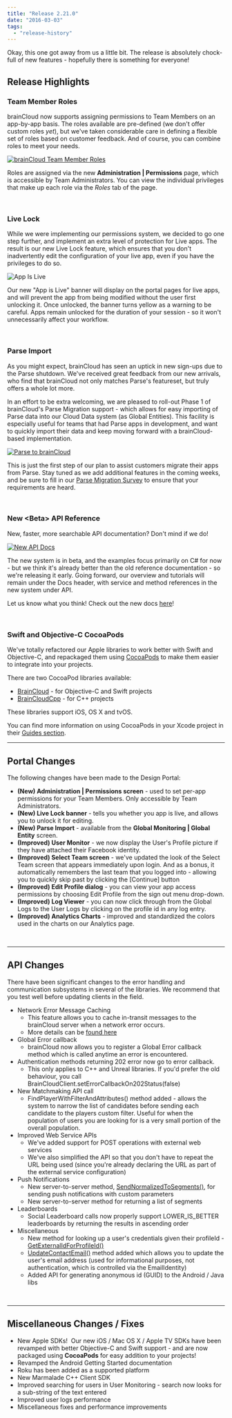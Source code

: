 ```yaml
---
title: "Release 2.21.0"
date: "2016-03-03"
tags: 
  - "release-history"
---
```


Okay, this one got away from us a little bit. The release is absolutely chock-full of new features - hopefully there is something for everyone!

## Release Highlights

### Team Member Roles

brainCloud now supports assigning permissions to Team Members on an app-by-app basis. The roles available are pre-defined (we don't offer custom roles _yet_), but we've taken considerable care in defining a flexible set of roles based on customer feedback. And of course, you can combine roles to meet your needs.

[![brainCloud Team Member Roles](images/Roles_png.png)](images/Roles_png.png)

Roles are assigned via the new **Administration | Permissions** page, which is accessible by Team Administrators. You can view the individual privileges that make up each role via the _Roles_ tab of the page.

 

### Live Lock

While we were implementing our permissions system, we decided to go one step further, and implement an extra level of protection for Live apps. The result is our new Live Lock feature, which ensures that you don't inadvertently edit the configuration of your live app, even if you have the privileges to do so.

![App Is Live](images/AppIsLive.png)

Our new "App is Live" banner will display on the portal pages for live apps, and will prevent the app from being modified without the user first unlocking it. Once unlocked, the banner turns yellow as a warning to be careful. Apps remain unlocked for the duration of your session - so it won't unnecessarily affect your workflow.

 

### Parse Import

As you might expect, brainCloud has seen an uptick in new sign-ups due to the Parse shutdown. We've received great feedback from our new arrivals, who find that brainCloud not only matches Parse's featureset, but truly offers a whole lot more.

In an effort to be extra welcoming, we are pleased to roll-out Phase 1 of brainCloud's Parse Migration support - which allows for easy importing of Parse data into our Cloud Data system (as Global Entities). This facility is especially useful for teams that had Parse apps in development, and want to quickly import their data and keep moving forward with a brainCloud-based implementation.

[![Parse to brainCloud](images/BC_TwitterBanner_1500x500_Parsetobc_02-1024x341.png)](images/BC_TwitterBanner_1500x500_Parsetobc_02.png)

This is just the first step of our plan to assist customers migrate their apps from Parse. Stay tuned as we add additional features in the coming weeks, and be sure to fill in our [Parse Migration Survey](https://www.surveymonkey.com/r/W93BKYC) to ensure that your requirements are heard.

 

### New <Beta\> API Reference

New, faster, more searchable API documentation? Don't mind if we do!

[![New API Docs](images/BAN_New-API_03.png)](/learn/apiref)

The new system is in beta, and the examples focus primarily on C# for now - but we think it's already better than the old reference documentation - so we're releasing it early. Going forward, our overview and tutorials will remain under the Docs header, with service and method references in the new system under API.

Let us know what you think! Check out the new docs [here](/api/)!

 

### Swift and Objective-C CocoaPods

We've totally refactored our Apple libraries to work better with Swift and Objective-C, and repackaged them using [CocoaPods](https://cocoapods.org) to make them easier to integrate into your projects.

There are two CocoaPod libraries available:

- [BrainCloud](https://cocoapods.org/pods/BrainCloud) - for Objective-C and Swift projects
- [BrainCloudCpp](https://cocoapods.org/pods/BrainCloudCpp) - for C++ projects

These libraries support iOS, OS X and tvOS.

You can find more information on using CocoaPods in your Xcode project in their [Guides section](https://guides.cocoapods.org/).

* * *

## Portal Changes

The following changes have been made to the Design Portal:

- **(New) Administration | Permissions screen** - used to set per-app permissions for your Team Members. Only accessible by Team Administrators.
- **(New) Live Lock banner** - tells you whether you app is live, and allows you to unlock it for editing.
- **(New) Parse Import** - available from the **Global Monitoring | Global Entity** screen.
- **(Improved) User Monitor** - we now display the User's Profile picture if they have attached their Facebook identity.
- **(Improved) Select Team screen** - we've updated the look of the Select Team screen that appears immediately upon login. And as a bonus, it automatically remembers the last team that you logged into - allowing you to quickly skip past by clicking the \[Continue\] button
- **(Improved) Edit Profile dialog** - you can view your app access permissions by choosing Edit Profile from the sign out menu drop-down.
- **(Improved) Log Viewer** - you can now click through from the Global Logs to the User Logs by clicking on the profile id in any log entry.
- **(Improved) Analytics Charts** - improved and standardized the colors used in the charts on our Analytics page.

 

* * *

## API Changes

There have been significant changes to the error handling and communication subsystems in several of the libraries. We recommend that you test well before updating clients in the field.

- Network Error Message Caching
    - This feature allows you to cache in-transit messages to the brainCloud server when a network error occurs.
    - More details can be [found here](/learn/sdk-tutorials/general-api-tutorials/network-error-message-caching/)
- Global Error callback
    - brainCloud now allows you to register a Global Error callback method which is called anytime an error is encountered.
- Authentication methods returning 202 error now go to error callback.
    - This only applies to C++ and Unreal libraries. If you'd prefer the old behaviour, you call BrainCloudClient.setErrorCallbackOn202Status(false)
- New Matchmaking API call
    - FindPlayerWithFilterAndAttributes() method added - allows the system to narrow the list of candidates before sending each candidate to the players custom filter. Useful for when the population of users you are looking for is a very small portion of the overall population.
- Improved Web Service APIs
    - We've added support for POST operations with external web services
    - We've also simplified the API so that you don't have to repeat the URL being used (since you're already declaring the URL as part of the external service configuration)
- Push Notifications
    - New server-to-server method, [SendNormalizedToSegments()](/api/s2s/push/sendnormalizedtosegments), for sending push notifications with custom parameters
    - New server-to-server method for returning a list of segments
- Leaderboards
    - Social Leaderboard calls now properly support LOWER\_IS\_BETTER leaderboards by returning the results in ascending order
- Miscellaneous
    - New method for looking up a user's credentials given their profileId - [GetExternalIdForProfileId()](/api/capi/friend/getexternalidforprofileid)
    - [UpdateContactEmail()](/api/capi/playerstate/updatecontactemail) method added which allows you to update the user's email address (used for informational purposes, not authentication, which is controlled via the EmailIdentity)
    - Added API for generating anonymous id (GUID) to the Android / Java libs

 

* * *

## Miscellaneous Changes / Fixes

- New Apple SDKs!  Our new iOS / Mac OS X / Apple TV SDKs have been revamped with better Objective-C and Swift support - and are now packaged using **CocoaPods** for easy addition to your projects!
- Revamped the Android Getting Started documentation
- Roku has been added as a supported platform
- New Marmalade C++ Client SDK
- Improved searching for users in User Monitoring - search now looks for a sub-string of the text entered
- Improved user logs performance
- Miscellaneous fixes and performance improvements
